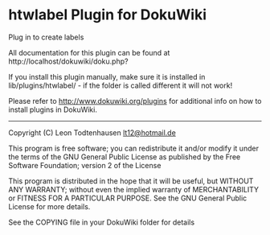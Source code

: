 # htwlabel Plugin for DokuWiki

Plug in to create labels

All documentation for this plugin can be found at
http://localhost/dokuwiki/doku.php?

If you install this plugin manually, make sure it is installed in
lib/plugins/htwlabel/ - if the folder is called different it
will not work!

Please refer to http://www.dokuwiki.org/plugins for additional info
on how to install plugins in DokuWiki.

----
Copyright (C) Leon Todtenhausen <lt12@hotmail.de>

This program is free software; you can redistribute it and/or modify
it under the terms of the GNU General Public License as published by
the Free Software Foundation; version 2 of the License

This program is distributed in the hope that it will be useful,
but WITHOUT ANY WARRANTY; without even the implied warranty of
MERCHANTABILITY or FITNESS FOR A PARTICULAR PURPOSE.  See the
GNU General Public License for more details.

See the COPYING file in your DokuWiki folder for details

